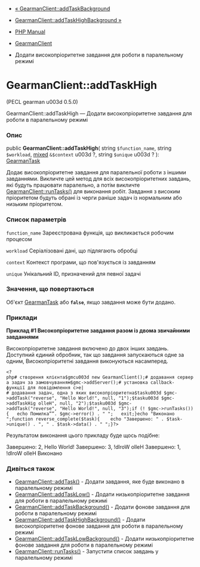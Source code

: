 - [«
GearmanClient::addTaskBackground](gearmanclient.addtaskbackground.md)
- [GearmanClient::addTaskHighBackground
»](gearmanclient.addtaskhighbackground.md)

- [PHP Manual](index.md)
- [GearmanClient](class.gearmanclient.md)
- Додати високопріоритетне завдання для роботи в паралельному режимі

# GearmanClient::addTaskHigh

(PECL gearman u003d 0.5.0)

GearmanClient::addTaskHigh — Додати високопріоритетне завдання для
роботи в паралельному режимі

### Опис

public **GearmanClient::addTaskHigh**(
string `$function_name`,
string `$workload`,
[mixed](language.types.declarations.md#language.types.declarations.mixed)
`&$context` u003d ?,
string `$unique` u003d ?
): [GearmanTask](class.gearmantask.md)

Додає високопріоритетне завдання для паралельної роботи з іншими
завданнями. Викличте цей метод для всіх високопріоритетних завдань, які
будуть працювати паралельно, а потім викличте
[GearmanClient::runTasks()](gearmanclient.runtasks.md) для виконання
робіт. Завдання з високим пріоритетом будуть обрані із черги раніше
задач із нормальним або низьким пріоритетом.

### Список параметрів

`function_name`
Зареєстрована функція, що викликається робочим процесом

`workload`
Серіалізовані дані, що підлягають обробці

`context`
Контекст програми, що пов'язується із завданням

`unique`
Унікальний ID, призначений для певної задачі

### Значення, що повертаються

Об'єкт [GearmanTask](class.gearmantask.md) або **`false`**, якщо
завдання може бути додано.

### Приклади

**Приклад #1 Високопріоритетне завдання разом із двома звичайними завданнями**

Високопріоритетне завдання включено до двох інших завдань. Доступний
єдиний обробник, так що завдання запускаються одне за одним,
Високопріоритетні завдання виконуються насамперед.

` <?php# створення клієнта$gmcu003d new GearmanClient();# додавання сервера задач за замовчуванням$gmc->addServer();# установка callback-функції для повідомлення c>e| # додавання задач, одна з яких високопріоритетна$tasku003d $gmc->addTask("reverse", "Hello World!", null, "1");$tasku003d $gmc->addTaskHig olleH", null, "2");$tasku003d $gmc->addTask("reverse", "Hello World!", null, "3");if (! $gmc->runTasks()){   echo Помилка””. $gmc->error() . "
";   exit;}echo "Виконано
";function reverse_complete($task){    echo "Завершено: " . $task->unique() . ", " . $task->data() . "
";}?> `

Результатом виконання цього прикладу буде щось подібне:

Завершено: 2, Hello World!
Завершено: 3, !dlroW olleH
Завершено: 1, !dlroW olleH
Виконано

### Дивіться також

- [GearmanClient::addTask()](gearmanclient.addtask.md) - Додати
завдання, яке буде виконано в паралельному режимі
- [GearmanClient::addTaskLow()](gearmanclient.addtasklow.md) -
Додати низькопріоритетне завдання для роботи в паралельному режимі
- [GearmanClient::addTaskBackground()](gearmanclient.addtaskbackground.md) -
Додати фонове завдання для роботи в паралельному режимі
- [GearmanClient::addTaskHighBackground()](gearmanclient.addtaskhighbackground.md) -
Додати високопріоритетне фонове завдання для роботи в паралельному
режимі
- [GearmanClient::addTaskLowBackground()](gearmanclient.addtasklowbackground.md) -
Додати низькопріоритетне фонове завдання для роботи в паралельному
режимі
- [GearmanClient::runTasks()](gearmanclient.runtasks.md) - Запустити
список завдань у паралельному режимі
